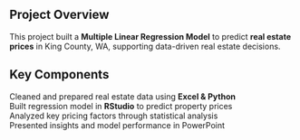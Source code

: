 ## Project Overview
This project built a **Multiple Linear Regression Model** to predict **real estate prices** in King County, WA, supporting data-driven real estate decisions.

## Key Components
Cleaned and prepared real estate data using **Excel & Python**  
Built regression model in **RStudio** to predict property prices  
Analyzed key pricing factors through statistical analysis  
Presented insights and model performance in PowerPoint  
